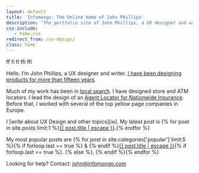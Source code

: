 ```yaml
---
layout: default
title: 'Infomongo: The Online Home of John Phillips'
description: 'The portfolio site of John Phillips, a UX designer and writer located in Denver, CO.'
css-include: 
   - home.css
redirect_from: /ux-design/
class: home
---
```



<section class="white" markdown="1">
   <div class="intro" markdown="1">
      
      
ff fi fl ffi ffl
      
Hello. I’m John Phillips,  a UX designer and writer. [I have been designing products for more than fifteen years][ux].

Much of my work has been in [local search][loc]. I have designed store and ATM locators. I lead the design of an [Agent Locator for Nationwide Insurance][nw]. Before that,  I worked with several of the top yellow page companies in Europe.

[ux]: /ux-design/
[w]: /posts/
[nw]: /ux-design/nationwide-locator
[loc]: /ux-design/map-pins


   </div>
   <div class="text" markdown="1">
I [write about UX Design and other topics][w]. My latest post is 
{% for post in site.posts limit:1 %}<a href="{{ post.url}}">{{ post.title | escape }}</a>.{% endfor %} 

My most popular posts are 
{% for post in site.categories['popular'] limit:5 %}{% if forloop.last == true %} & {% endif %}<a href="{{ post.url}}">{{ post.title | escape }}</a>{% if forloop.last == true %}. {% else %}, 
{% endif %}{% endfor %}

Looking for help? Contact: <a href="&#x6D;&#97;&#105;l&#116;&#x6F;:&#106;&#111;&#x68;&#x6E;&#64;&#x69;&#x6E;f&#111;&#x6D;&#x6F;&#110;&#x67;&#111;&#46;&#x63;&#111;&#109;">&#106;&#111;&#x68;&#x6E;&#64;&#x69;&#x6E;f&#111;&#x6D;&#x6F;&#110;&#x67;&#111;&#46;&#x63;&#111;&#109;</a>

   </div>
</section>